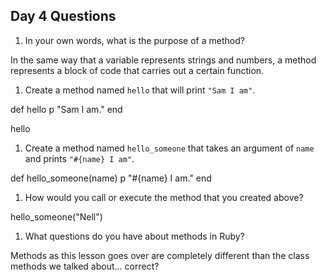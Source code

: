 ## Day 4 Questions

1. In your own words, what is the purpose of a method?

In the same way that a variable represents strings and numbers, a method represents a block of code that carries out a certain function.

1. Create a method named `hello` that will print `"Sam I am"`.

def hello
  p "Sam I am."
end

hello

1. Create a method named `hello_someone` that takes an argument of `name` and prints `"#{name} I am"`.

def hello_someone(name)
  p "#{name} I am."
end

1. How would you call or execute the method that you created above?

hello_someone("Nell")

1. What questions do you have about methods in Ruby?

Methods as this lesson goes over are completely different than the class methods we talked about... correct?

